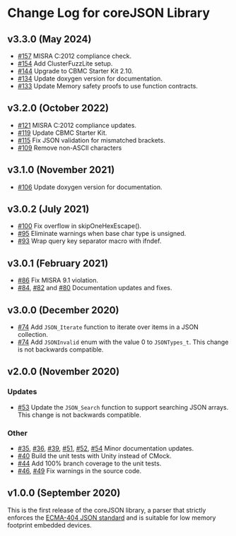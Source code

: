 # Change Log for coreJSON Library

## v3.3.0 (May 2024)
- [#157](https://github.com/FreeRTOS/coreJSON/pull/157) MISRA C:2012 compliance check.
- [#154](https://github.com/FreeRTOS/coreJSON/pull/154) Add ClusterFuzzLite setup.
- [#144](https://github.com/FreeRTOS/coreJSON/pull/144) Upgrade to CBMC Starter Kit 2.10.
- [#134](https://github.com/FreeRTOS/coreJSON/pull/134) Update doxygen version for documentation.
- [#133](https://github.com/FreeRTOS/coreJSON/pull/133) Update Memory safety proofs to use function contracts.

## v3.2.0 (October 2022)
- [#121](https://github.com/FreeRTOS/coreJSON/pull/121) MISRA C:2012 compliance updates.
- [#119](https://github.com/FreeRTOS/coreJSON/pull/119) Update CBMC Starter Kit.
- [#115](https://github.com/FreeRTOS/coreJSON/pull/115) Fix JSON validation for mismatched brackets.
- [#109](https://github.com/FreeRTOS/coreJSON/pull/109) Remove non-ASCII characters

## v3.1.0 (November 2021)
- [#106](https://github.com/FreeRTOS/coreJSON/pull/106) Update doxygen version for documentation.

## v3.0.2 (July 2021)
- [#100](https://github.com/FreeRTOS/coreJSON/pull/100) Fix overflow in skipOneHexEscape().
- [#95](https://github.com/FreeRTOS/coreJSON/pull/95) Eliminate warnings when base char type is unsigned.
- [#93](https://github.com/FreeRTOS/coreJSON/pull/93) Wrap query key separator macro with ifndef.

## v3.0.1 (February 2021)
 - [#86](https://github.com/FreeRTOS/coreJSON/pull/86) Fix MISRA 9.1 violation.
 - [#84](https://github.com/FreeRTOS/coreJSON/pull/84), [#82](https://github.com/FreeRTOS/coreJSON/pull/82) and [#80](https://github.com/FreeRTOS/coreJSON/pull/80) Documentation updates and fixes.

## v3.0.0 (December 2020)
 - [#74](https://github.com/FreeRTOS/coreJSON/pull/74) Add `JSON_Iterate` function to iterate over items in a JSON collection.
 - [#74](https://github.com/FreeRTOS/coreJSON/pull/74) Add `JSONInvalid` enum with the value 0 to `JSONTypes_t`. This change is not backwards compatible.

## v2.0.0 (November 2020)

### Updates
 - [#53](https://github.com/FreeRTOS/coreJSON/pull/53) Update the `JSON_Search` function to support searching JSON arrays. This change is not backwards compatible.

### Other
 - [#35](https://github.com/FreeRTOS/coreJSON/pull/35), [#36](https://github.com/FreeRTOS/coreJSON/pull/36), [#39](https://github.com/FreeRTOS/coreJSON/pull/39), [#51](https://github.com/FreeRTOS/coreJSON/pull/51), [#52](https://github.com/FreeRTOS/coreJSON/pull/52), [#54](https://github.com/FreeRTOS/coreJSON/pull/54) Minor documentation updates.
 - [#40](https://github.com/FreeRTOS/coreJSON/pull/40) Build the unit tests with Unity instead of CMock.
 - [#44](https://github.com/FreeRTOS/coreJSON/pull/44) Add 100% branch coverage to the unit tests.
 - [#46](https://github.com/FreeRTOS/coreJSON/pull/46), [#49](https://github.com/FreeRTOS/coreJSON/pull/49) Fix warnings in the source code.

## v1.0.0 (September 2020)

This is the first release of the coreJSON library, a parser that strictly enforces the [ECMA-404 JSON standard](https://www.json.org/json-en.html) and is suitable for low memory footprint embedded devices.
